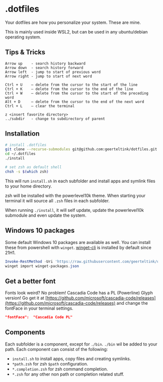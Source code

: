 # .dotfiles

Your dotfiles are how you personalize your system. These are mine.

This is mainly used inside WSL2, but can be used in any ubuntu/debian operating system.

## Tips & Tricks

```text
Arrow up    - search history backward
Arrow down  - search history forward
Arrow left  - jump to start of previous word
Arrow right - jump to start of next word

Ctrl + U    – delete from the cursor to the start of the line
Ctrl + K    – delete from the cursor to the end of the line
Ctrl + W    – delete from the cursor to the start of the preceding word
Alt + D     – delete from the cursor to the end of the next word
Ctrl + L    – clear the terminal

z <insert favorite directory>
../subdir   - change to subdirectory of parent
```

## Installation

```bash
# install .dotfiles
git clone --recurse-submodules git@github.com:geerteltink/dotfiles.git ~/.dotfiles
cd ~/.dotfiles
./install

# set zsh as default shell
chsh -s $(which zsh)
```

This will run `install.sh` in each subfolder and install apps and symlink files to your home directory.

zsh will be installed with the powerlevel10k theme. When starting your terminal it will source all `.zsh` files in each subfolder.

When running `./install`, it will self update, update the powerlevel10k submodule and even update the system.

## Windows 10 packages

Some default Windows 10 packages are available as well. You can install these from powershell with `winget`.
[winget-cli](https://github.com/microsoft/winget-cli#readme) is installed by default since 21H1.

```powershell
Invoke-RestMethod -Uri 'https://raw.githubusercontent.com/geerteltink/dotfiles/main/winget-packages.json' -OutFile 'winget-packages.json'
winget import winget-packages.json
```

## Get a better font

Fonts look weird? No problem! Cascadia Code has a PL (Powerline) Glyph version! Go get it at [https://github.com/microsoft/cascadia-code/releases](https://github.com/microsoft/cascadia-code/releases) and change the fontFace in your terminal settings.

```json
"fontFace":  "Cascadia Code PL"
```

## Components

Each subfolder is a component, except for `./bin`. `./bin` wil be added to your path.
Each component can consist of the following:

- `install.sh` to install apps, copy files and creating symlinks.
- `*path.zsh` for zsh `$path` configuration.
- `*.completion.zsh` for zsh command completion.
- `*.zsh` for any other non path or completion related stuff.
